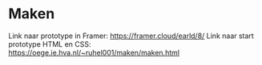 # Maken

Link naar prototype in Framer: https://framer.cloud/earld/8/
Link naar start prototype HTML en CSS: https://oege.ie.hva.nl/~ruhel001/maken/maken.html

